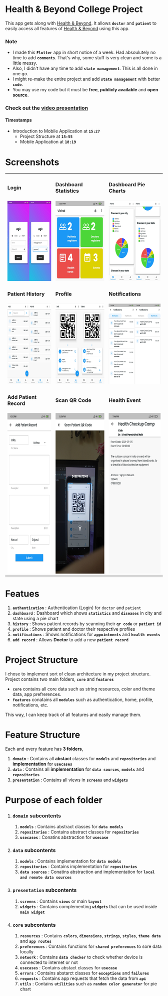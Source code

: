 # Health & Beyond College Project
This app gets along with [Health & Beyond](https://healthandbeyond.xyz/). It allows **`doctor`** and **`patient`** to easily access all features of [Health & Beyond](https://healthandbeyond.xyz/) using this app.

### Note
- I made this **`Flutter`** app in short notice of a week. Had absoulutely no time to add **`comments`**.
That's why, some stuff is very clean and some is a little messy.
- Also, I didn't have any time to add **`state management`**.
This is all done in one go.
- I might re-make the entire project and add **`state management`** with better **`code`**.
- You may use my code but it must be **free**, **publicly available** and **open source**.

### Check out the [video presentation](https://www.youtube.com/watch?v=tvBAQAZmhoM)
#### Timestamps

- Introduction to Mobile Application at **`15:27`**
    - Project Structure at **`15:55`**
    - Mobile Application at **`18:19`**

# Screenshots

<table>
  <tr>
    <td><h3>Login</h3></td>
    <td><h3>Dashboard Statistics</h3></td>
    <td><h3>Dashboard Pie Charts</h3></td>
  </tr>
  <tr>
    <td><img src="https://github.com/DetainedDeveloper/HealthAndBeyond-College-Project/blob/master/Screenshots/01.jpg?raw=true" width=256 height=256></td>
    <td><img src="https://github.com/DetainedDeveloper/HealthAndBeyond-College-Project/blob/master/Screenshots/02.jpg?raw=true" width=256 height=256></td>
    <td><img src="https://github.com/DetainedDeveloper/HealthAndBeyond-College-Project/blob/master/Screenshots/03.jpg?raw=true" width=256 height=256></td>
  </tr>
  <tr>
    <td><h3>Patient History</h3></td>
    <td><h3>Profile</h3></td>
    <td><h3>Notifications</h3></td>
  </tr>
  <tr>
    <td><img src="https://github.com/DetainedDeveloper/HealthAndBeyond-College-Project/blob/master/Screenshots/04.jpg?raw=true" width=256 height=256></td>
    <td><img src="https://github.com/DetainedDeveloper/HealthAndBeyond-College-Project/blob/master/Screenshots/05.jpg?raw=true" width=256 height=256></td>
    <td><img src="https://github.com/DetainedDeveloper/HealthAndBeyond-College-Project/blob/master/Screenshots/06.jpg?raw=true" width=256 height=256></td>
  </tr>
  <tr>
    <td><h3>Add Patient Record</h3></td>
    <td><h3>Scan QR Code</h3></td>
    <td><h3>Health Event</h3></td>
  </tr>
  <tr>
    <td><img src="https://github.com/DetainedDeveloper/HealthAndBeyond-College-Project/blob/master/Screenshots/07.jpg?raw=true" width=256 height=512></td>
    <td><img src="https://github.com/DetainedDeveloper/HealthAndBeyond-College-Project/blob/master/Screenshots/08.jpg?raw=true" width=256 height=512></td>
    <td><img src="https://github.com/DetainedDeveloper/HealthAndBeyond-College-Project/blob/master/Screenshots/09.jpg?raw=true" width=256 height=512></td>
  </tr>
 </table>

# Featues

1. **`authentication`** : Authentication (Login) for `doctor` and `patient`
2. **`dashboard`** : Dashboard which shows **`statistics`** and **`diseases`** in city and state using a pie chart
3. **`history`** :  Shows patient records by scanning their **`qr code`** or **`patient id`**
4. **`profile`** :  Shows patient and doctor their respective profiles
5. **`notifications`** : Shows notifications for **`appointments`** and **`health events`**
6. **`add record`** : Allows **Doctor** to add a new **`patient record`**

# Project Structure

I chose to implement sort of clean architecture in my project structure.
Project contains two main folders, **`core`** and **`features`**

- **`core`** contains all core data such as string resources, color and theme data, app prefrerences.
- **`features`** conatains all **`modules`** such as authentication, home, profile, notifications, etc.

This way, I can keep track of all features and easily manage them.

# Feature Structure

Each and every feature has **3 folders**,

1. **`domain`** : Contains all **abstact** classes for **`models`** and **`repositories`** and **implementation** for **`usecases`**
2. **`data`** : Contains all **implementation** for **`data sources`**, **`models`** and **`repositories`**
3. **`presentation`** : Contains all views in **`screens`** and **`widgets`**

# Purpose of each folder

1. ### **`domain`** subcontents

    1. **`models`** : Contains abstract classes for **`data models`**
    2. **`repositories`** : Contains abstract classes for **`repositories`**
    3. **`usecases`** : Conatins abstraction for **`usecase`**

2. ### **`data`** subcontents

    1. **`models`** : Contains implementation for **`data models`**
    2. **`repositories`** : Contains implementation for **`repositories`**
    3. **`data sources`** : Conatins abstraction and implementation for **`local and remote data sources`**

3. ### **`presentation`** subcontents

    1. **`screens`** : Contains **`views`** or main **`layout`**
    2. **`widgets`** : Contains complementing **`widgets`** that can be used inside **`main widget`**

4. ### **`core`** subcontents

    1. **`resources`** : Contains **`colors`**, **`dimensions`**, **`strings`**, **`styles`**, **`theme data`** and **`app routes`**
    2. **`preferences`** : Contains functions for **`shared preferences`** to sore data locally
    3. **`network`** : Contains **`data checker`** to check whether device is connected to internet or not
    4. **`usecases`** : Contains abstact classes for **`usecase`**
    5. **`errors`** : Contains abstarct classes for **`exceptions`** and **`failures`**
    6. **`requests`** : Contains app requests that fetch the data from **`api`**
    7. **`utils`** : Contains **`utilities`** such as **`random color generator`** for pie chart
